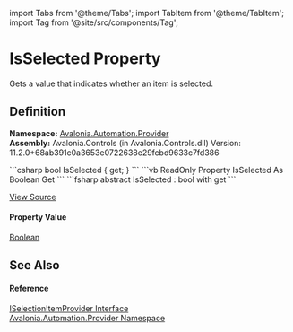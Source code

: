 import Tabs from '@theme/Tabs'; 
import TabItem from '@theme/TabItem'; 
import Tag from '@site/src/components/Tag'; 

# IsSelected Property


Gets a value that indicates whether an item is selected.



## Definition
**Namespace:** <a href="N_Avalonia_Automation_Provider">Avalonia.Automation.Provider</a>  
**Assembly:** Avalonia.Controls (in Avalonia.Controls.dll) Version: 11.2.0+68ab391c0a3653e0722638e29fcbd9633c7fd386

<Tabs groupId="api-code-preview">
<TabItem value="csharp" label="C#">
```csharp
bool IsSelected { get; }
```
</TabItem>
<TabItem value="vb" label="VB">
```vb
ReadOnly Property IsSelected As Boolean
	Get
```
</TabItem>
<TabItem value="fsharp" label="F#">
```fsharp
abstract IsSelected : bool with get
```
</TabItem>
</Tabs>



<a href="https://github.com/AvaloniaUI/Avalonia/tree/master/srcWindows/Avalonia.Win32/Interop/Automation/ISelectionItemProvider.cs" title="View the source code">View Source</a>



#### Property Value
<a href="https://learn.microsoft.com/dotnet/api/system.boolean" target="_blank" rel="noopener noreferrer">Boolean</a>

## See Also


#### Reference
<a href="T_Avalonia_Automation_Provider_ISelectionItemProvider">ISelectionItemProvider Interface</a>  
<a href="N_Avalonia_Automation_Provider">Avalonia.Automation.Provider Namespace</a>  
